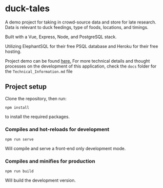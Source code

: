 # duck-tales

A demo project for taking in crowd-source data and store for late research. Data is relevant to duck feedings, type of foods, locations, and timings.

Built with a Vue, Express, Node, and PostgreSQL stack.

Utilizing ElephantSQL for their free PSQL database and Heroku for their free hosting.

Project demo can be found [here.](https://floating-plains-71884.herokuapp.com/)
For more technical details and thought processes on the development of this application, check the `docs` folder for the `Technical_Information.md` file

## Project setup

Clone the repository, then run:

```
npm install
```

to install the required packages.

### Compiles and hot-reloads for development

```
npm run serve
```

Will compile and serve a front-end only development mode.

### Compiles and minifies for production

```
npm run build
```

Will build the development version.
